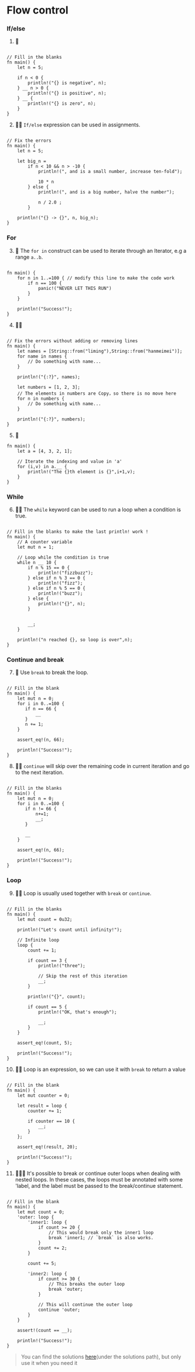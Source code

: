 # Flow control

### If/else

1. 🌟

```rust,editable

// Fill in the blanks
fn main() {
    let n = 5;

    if n < 0 {
        println!("{} is negative", n);
    } __ n > 0 {
        println!("{} is positive", n);
    } __ {
        println!("{} is zero", n);
    }
}
```

2. 🌟🌟 `If/else` expression can be used in assignments.

```rust,editable

// Fix the errors
fn main() {
    let n = 5;

    let big_n =
        if n < 10 && n > -10 {
            println!(", and is a small number, increase ten-fold");

            10 * n
        } else {
            println!(", and is a big number, halve the number");

            n / 2.0 ;
        }

    println!("{} -> {}", n, big_n);
}
```

### For

3. 🌟 The `for in` construct can be used to iterate through an Iterator, e.g a range `a..b`.

```rust,editable

fn main() {
    for n in 1..=100 { // modify this line to make the code work
        if n == 100 {
            panic!("NEVER LET THIS RUN")
        }
    }

    println!("Success!");
}
```

4. 🌟🌟

```rust,editable

// Fix the errors without adding or removing lines
fn main() {
    let names = [String::from("liming"),String::from("hanmeimei")];
    for name in names {
        // Do something with name...
    }

    println!("{:?}", names);

    let numbers = [1, 2, 3];
    // The elements in numbers are Copy，so there is no move here
    for n in numbers {
        // Do something with name...
    }

    println!("{:?}", numbers);
}
```

5. 🌟

```rust,editable
fn main() {
    let a = [4, 3, 2, 1];

    // Iterate the indexing and value in 'a'
    for (i,v) in a.__ {
        println!("The {}th element is {}",i+1,v);
    }
}
```

### While

6. 🌟🌟 The `while` keyword can be used to run a loop when a condition is true.

```rust,editable

// Fill in the blanks to make the last println! work !
fn main() {
    // A counter variable
    let mut n = 1;

    // Loop while the condition is true
    while n __ 10 {
        if n % 15 == 0 {
            println!("fizzbuzz");
        } else if n % 3 == 0 {
            println!("fizz");
        } else if n % 5 == 0 {
            println!("buzz");
        } else {
            println!("{}", n);
        }


        __;
    }

    println!("n reached {}, so loop is over",n);
}
```

### Continue and break

7. 🌟 Use `break` to break the loop.

```rust,editable

// Fill in the blank
fn main() {
    let mut n = 0;
    for i in 0..=100 {
       if n == 66 {
           __
       }
       n += 1;
    }

    assert_eq!(n, 66);

    println!("Success!");
}
```

8. 🌟🌟 `continue` will skip over the remaining code in current iteration and go to the next iteration.

```rust,editable

// Fill in the blanks
fn main() {
    let mut n = 0;
    for i in 0..=100 {
       if n != 66 {
           n+=1;
           __;
       }

       __
    }

    assert_eq!(n, 66);

    println!("Success!");
}
```

### Loop

9. 🌟🌟 Loop is usually used together with `break` or `continue`.

```rust,editable

// Fill in the blanks
fn main() {
    let mut count = 0u32;

    println!("Let's count until infinity!");

    // Infinite loop
    loop {
        count += 1;

        if count == 3 {
            println!("three");

            // Skip the rest of this iteration
            __;
        }

        println!("{}", count);

        if count == 5 {
            println!("OK, that's enough");

            __;
        }
    }

    assert_eq!(count, 5);

    println!("Success!");
}
```

10. 🌟🌟 Loop is an expression, so we can use it with `break` to return a value

```rust,editable

// Fill in the blank
fn main() {
    let mut counter = 0;

    let result = loop {
        counter += 1;

        if counter == 10 {
            __;
        }
    };

    assert_eq!(result, 20);

    println!("Success!");
}
```

11. 🌟🌟🌟 It's possible to break or continue outer loops when dealing with nested loops. In these cases, the loops must be annotated with some 'label, and the label must be passed to the break/continue statement.

```rust,editable

// Fill in the blank
fn main() {
    let mut count = 0;
    'outer: loop {
        'inner1: loop {
            if count >= 20 {
                // This would break only the inner1 loop
                break 'inner1; // `break` is also works.
            }
            count += 2;
        }

        count += 5;

        'inner2: loop {
            if count >= 30 {
                // This breaks the outer loop
                break 'outer;
            }

            // This will continue the outer loop
            continue 'outer;
        }
    }

    assert!(count == __);

    println!("Success!");
}
```

> You can find the solutions [here](https://github.com/sunface/rust-by-practice)(under the solutions path), but only use it when you need it

